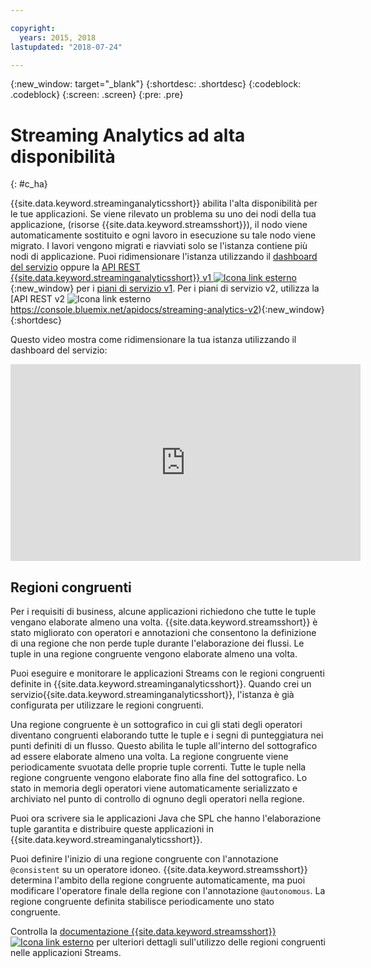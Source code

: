 ```yaml
---

copyright:
  years: 2015, 2018
lastupdated: "2018-07-24"

---
```


<!-- Attribute definitions -->
{:new_window: target="_blank"}
{:shortdesc: .shortdesc}
{:codeblock: .codeblock}
{:screen: .screen}
{:pre: .pre}

# Streaming Analytics ad alta disponibilità
{: #c_ha}

{{site.data.keyword.streaminganalyticsshort}} abilita
l'alta disponibilità per le tue applicazioni. Se viene rilevato un problema su uno dei nodi della tua applicazione,
(risorse {{site.data.keyword.streamsshort}}), il nodo viene
automaticamente sostituito e ogni lavoro in esecuzione su tale nodo viene migrato. I lavori vengono migrati e riavviati
solo se l'istanza contiene più nodi di applicazione. Puoi ridimensionare l'istanza utilizzando il [dashboard del servizio](/docs/services/StreamingAnalytics/r_service_dashboard.html) oppure la [API REST {{site.data.keyword.streaminganalyticsshort}} v1 ![Icona link esterno](../../icons/launch-glyph.svg "Icona link esterno")](https://console.bluemix.net/apidocs/streaming-analytics-v1){:new_window} per i [piani di servizio v1](/docs/services/StreamingAnalytics/service_plans.html). Per i piani di servizio v2, utilizza la [API REST v2 ![Icona link esterno](../../icons/launch-glyph.svg "Icona link esterno")https://console.bluemix.net/apidocs/streaming-analytics-v2){:new_window}
{:shortdesc}

Questo video mostra come ridimensionare la tua istanza utilizzando il dashboard del servizio:

<iframe width="560" height="315" title="Ridimensiona istanza" src="https://www.youtube.com/embed/zbZ9am9UhPw?rel=0" frameborder="0" allowfullscreen>Ridimensiona istanza</iframe>

## Regioni congruenti
Per i requisiti di business, alcune applicazioni richiedono che tutte le tuple vengano elaborate almeno una volta. {{site.data.keyword.streamsshort}} è stato migliorato con operatori e annotazioni che consentono la definizione di una regione che non perde tuple durante l'elaborazione dei flussi. Le tuple in una regione congruente vengono elaborate almeno una volta.

Puoi eseguire e monitorare le applicazioni Streams con le regioni congruenti definite in {{site.data.keyword.streaminganalyticsshort}}. Quando crei un servizio{{site.data.keyword.streaminganalyticsshort}}, l'istanza è già configurata per utilizzare le regioni congruenti.

Una regione congruente è un sottografico in cui gli stati degli operatori diventano congruenti elaborando tutte le tuple e i segni di punteggiatura nei punti definiti di un flusso. Questo abilita le tuple all'interno del sottografico ad essere elaborate almeno una volta. La regione congruente viene periodicamente svuotata delle proprie tuple correnti. Tutte le tuple nella regione congruente vengono elaborate fino alla fine del sottografico. Lo stato in memoria degli operatori viene automaticamente serializzato e archiviato nel punto di controllo di ognuno degli operatori nella regione.

Puoi ora scrivere sia le applicazioni Java che SPL che hanno l'elaborazione tuple garantita e distribuire queste applicazioni in {{site.data.keyword.streaminganalyticsshort}}.

Puoi definire l'inizio di una regione congruente con l'annotazione `@consistent` su un operatore idoneo. {{site.data.keyword.streamsshort}} determina l'ambito della regione congruente automaticamente, ma puoi modificare l'operatore finale della regione con l'annotazione `@autonomous`. La regione congruente definita stabilisce periodicamente uno stato congruente.

Controlla la [documentazione {{site.data.keyword.streamsshort}} ![Icona link esterno](../../icons/launch-glyph.svg "Icona link esterno")](https://www.ibm.com/support/knowledgecenter/SSCRJU_4.2.1/com.ibm.streams.dev.doc/doc/consistentregions.html) per ulteriori dettagli sull'utilizzo delle regioni congruenti nelle applicazioni Streams.
